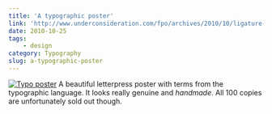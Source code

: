 ```yaml
---
title: 'A typographic poster'
link: 'http://www.underconsideration.com/fpo/archives/2010/10/ligature-loop-stem-poster.php'
date: 2010-10-25
tags:
    - design
category: Typography
slug: a-typographic-poster
---
```


[![](http://www.underconsideration.com/fpo/project_images/LLandS_08.jpg "Typo poster")](http://www.underconsideration.com/fpo/archives/2010/10/ligature-loop-stem-poster.php)
A beautiful letterpress poster with terms from the typographic language. It looks really genuine and
_handmade_. All 100 copies are unfortunately sold out though.
